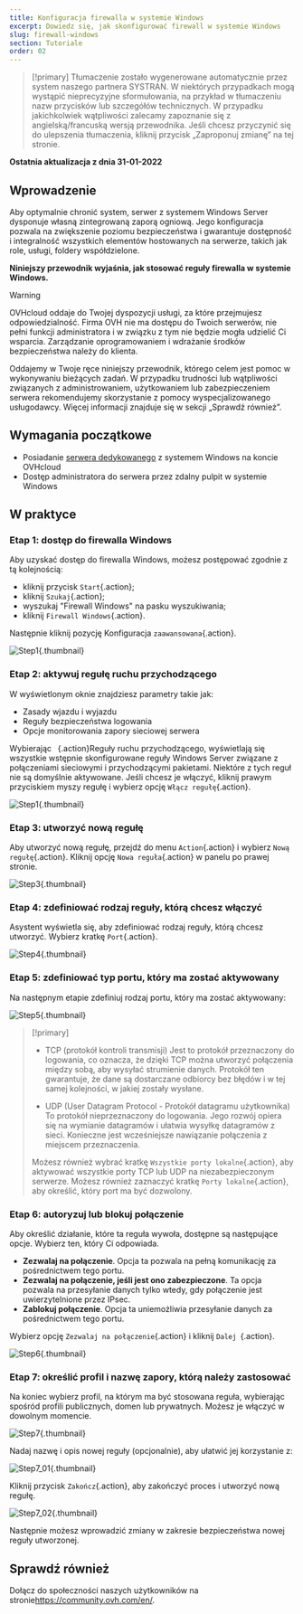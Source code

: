 ```yaml
---
title: Konfiguracja firewalla w systemie Windows
excerpt: Dowiedz się, jak skonfigurować firewall w systemie Windows
slug: firewall-windows
section: Tutoriale
order: 02
---
```


> [!primary]
> Tłumaczenie zostało wygenerowane automatycznie przez system naszego partnera SYSTRAN. W niektórych przypadkach mogą wystąpić nieprecyzyjne sformułowania, na przykład w tłumaczeniu nazw przycisków lub szczegółów technicznych. W przypadku jakichkolwiek wątpliwości zalecamy zapoznanie się z angielską/francuską wersją przewodnika. Jeśli chcesz przyczynić się do ulepszenia tłumaczenia, kliknij przycisk „Zaproponuj zmianę” na tej stronie.
>

**Ostatnia aktualizacja z dnia 31-01-2022**

## Wprowadzenie

Aby optymalnie chronić system, serwer z systemem Windows Server dysponuje własną zintegrowaną zaporą ogniową. Jego konfiguracja pozwala na zwiększenie poziomu bezpieczeństwa i gwarantuje dostępność i integralność wszystkich elementów hostowanych na serwerze, takich jak role, usługi, foldery współdzielone.

**Niniejszy przewodnik wyjaśnia, jak stosować reguły firewalla w systemie Windows.**

> [!warning]
>
> OVHcloud oddaje do Twojej dyspozycji usługi, za które przejmujesz odpowiedzialność. Firma OVH nie ma dostępu do Twoich serwerów, nie pełni funkcji administratora i w związku z tym nie będzie mogła udzielić Ci wsparcia. Zarządzanie oprogramowaniem i wdrażanie środków bezpieczeństwa należy do klienta.
>
> Oddajemy w Twoje ręce niniejszy przewodnik, którego celem jest pomoc w wykonywaniu bieżących zadań. W przypadku trudności lub wątpliwości związanych z administrowaniem, użytkowaniem lub zabezpieczeniem serwera rekomendujemy skorzystanie z pomocy wyspecjalizowanego usługodawcy. Więcej informacji znajduje się w sekcji „Sprawdź również”.
>

## Wymagania początkowe

- Posiadanie [serwera dedykowanego](https://www.ovhcloud.com/pl/bare-metal/) z systemem Windows na koncie OVHcloud
- Dostęp administratora do serwera przez zdalny pulpit w systemie Windows 

## W praktyce

### Etap 1: dostęp do firewalla Windows

Aby uzyskać dostęp do firewalla Windows, możesz postępować zgodnie z tą kolejnością:

- kliknij przycisk `Start`{.action};
- kliknij `Szukaj`{.action};
- wyszukaj "Firewall Windows" na pasku wyszukiwania;
- kliknij `Firewall Windows`{.action}.

Następnie kliknij pozycję Konfiguracja `zaawansowana`{.action}.

![Step1](images/step1.PNG){.thumbnail}

### Etap 2: aktywuj regułę ruchu przychodzącego

W wyświetlonym oknie znajdziesz parametry takie jak:

- Zasady wjazdu i wyjazdu
- Reguły bezpieczeństwa logowania
- Opcje monitorowania zapory sieciowej serwera

Wybierając ` `{.action}Reguły ruchu przychodzącego, wyświetlają się wszystkie wstępnie skonfigurowane reguły Windows Server związane z połączeniami sieciowymi i przychodzącymi pakietami. Niektóre z tych reguł nie są domyślnie aktywowane. Jeśli chcesz je włączyć, kliknij prawym przyciskiem myszy regułę i wybierz opcję `Włącz regułę`{.action}.

![Step1](images/step2.PNG){.thumbnail}

### Etap 3: utworzyć nową regułę 

Aby utworzyć nową regułę, przejdź do menu `Action`{.action} i wybierz `Nową regułę`{.action}.
Kliknij opcję `Nowa reguła`{.action} w panelu po prawej stronie.

![Step3](images/step3.PNG){.thumbnail}

### Etap 4: zdefiniować rodzaj reguły, którą chcesz włączyć

Asystent wyświetla się, aby zdefiniować rodzaj reguły, którą chcesz utworzyć. Wybierz kratkę `Port`{.action}.

![Step4](images/step4.PNG){.thumbnail}

### Etap 5: zdefiniować typ portu, który ma zostać aktywowany

Na następnym etapie zdefiniuj rodzaj portu, który ma zostać aktywowany:

![Step5](images/step5.PNG){.thumbnail}

> [!primary]
>
>- TCP (protokół kontroli transmisji)
>Jest to protokół przeznaczony do logowania, co oznacza, że dzięki TCP można utworzyć połączenia między sobą, aby wysyłać strumienie danych. Protokół ten gwarantuje, że dane są dostarczane odbiorcy bez błędów i w tej samej kolejności, w jakiej zostały wysłane.
>
>- UDP (User Datagram Protocol - Protokół datagramu użytkownika)
>To protokół nieprzeznaczony do logowania. Jego rozwój opiera się na wymianie datagramów i ułatwia wysyłkę datagramów z sieci. Konieczne jest wcześniejsze nawiązanie połączenia z miejscem przeznaczenia.
>
>Możesz również wybrać kratkę `Wszystkie porty lokalne`{.action}, aby aktywować wszystkie porty TCP lub UDP na niezabezpieczonym serwerze. Możesz również zaznaczyć kratkę `Porty lokalne`{.action}, aby określić, który port ma być dozwolony. 
>

### Etap 6: autoryzuj lub blokuj połączenie

Aby określić działanie, które ta reguła wywoła, dostępne są następujące opcje. Wybierz ten, który Ci odpowiada.

- **Zezwalaj na połączenie**. Opcja ta pozwala na pełną komunikację za pośrednictwem tego portu.
- **Zezwalaj na połączenie, jeśli jest ono zabezpieczone**. Ta opcja pozwala na przesyłanie danych tylko wtedy, gdy połączenie jest uwierzytelnione przez IPsec.
- **Zablokuj połączenie**. Opcja ta uniemożliwia przesyłanie danych za pośrednictwem tego portu.

Wybierz opcję `Zezwalaj na połączenie`{.action} i kliknij `Dalej `{.action}. 

![Step6](images/step6.PNG){.thumbnail}

### Etap 7: określić profil i nazwę zapory, którą należy zastosować

Na koniec wybierz profil, na którym ma być stosowana reguła, wybierając spośród profili publicznych, domen lub prywatnych.
Możesz je włączyć w dowolnym momencie.

![Step7](images/step7.PNG){.thumbnail}

Nadaj nazwę i opis nowej reguły (opcjonalnie), aby ułatwić jej korzystanie z:

![Step7_01](images/step7-01.PNG){.thumbnail}

Kliknij przycisk `Zakończ`{.action}, aby zakończyć proces i utworzyć nową regułę.

![Step7_02](images/step7_02.PNG){.thumbnail}

Następnie możesz wprowadzić zmiany w zakresie bezpieczeństwa nowej reguły utworzonej.

## Sprawdź również

Dołącz do społeczności naszych użytkowników na stronie<https://community.ovh.com/en/>.
